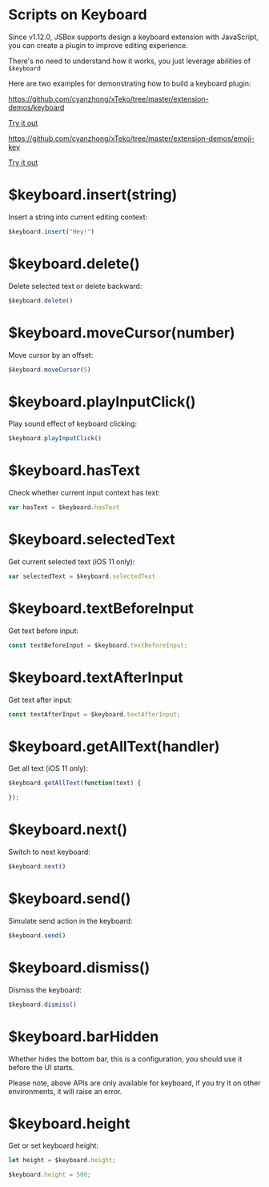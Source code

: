 # Scripts on Keyboard

Since v1.12.0, JSBox supports design a keyboard extension with JavaScript, you can create a plugin to improve editing experience.

There's no need to understand how it works, you just leverage abilities of `$keyboard`

Here are two examples for demonstrating how to build a keyboard plugin: 

https://github.com/cyanzhong/xTeko/tree/master/extension-demos/keyboard

[Try it out](https://xteko.com/redir?url=https://github.com/cyanzhong/xTeko/raw/master/extension-demos/keyboard.box)

https://github.com/cyanzhong/xTeko/tree/master/extension-demos/emoji-key

[Try it out](https://xteko.com/redir?url=https://github.com/cyanzhong/xTeko/raw/master/extension-demos/emoji-key.box)

# $keyboard.insert(string)

Insert a string into current editing context:

```js
$keyboard.insert("Hey!")
```

# $keyboard.delete()

Delete selected text or delete backward:

```js
$keyboard.delete()
```

# $keyboard.moveCursor(number)

Move cursor by an offset:

```js
$keyboard.moveCursor(5)
```

# $keyboard.playInputClick()

Play sound effect of keyboard clicking:

```js
$keyboard.playInputClick()
```

# $keyboard.hasText

Check whether current input context has text:

```js
var hasText = $keyboard.hasText
```

# $keyboard.selectedText

Get current selected text (iOS 11 only):

```js
var selectedText = $keyboard.selectedText
```

# $keyboard.textBeforeInput

Get text before input:

```js
const textBeforeInput = $keyboard.textBeforeInput;
```

# $keyboard.textAfterInput

Get text after input:

```js
const textAfterInput = $keyboard.textAfterInput;
```

# $keyboard.getAllText(handler)

Get all text (iOS 11 only):

```js
$keyboard.getAllText(function(text) {

});
```

# $keyboard.next()

Switch to next keyboard:

```js
$keyboard.next()
```

# $keyboard.send()

Simulate send action in the keyboard:

```js
$keyboard.send()
```

# $keyboard.dismiss()

Dismiss the keyboard:

```js
$keyboard.dismiss()
```

# $keyboard.barHidden

Whether hides the bottom bar, this is a configuration, you should use it before the UI starts.

Please note, above APIs are only available for keyboard, if you try it on other environments, it will raise an error.

# $keyboard.height

Get or set keyboard height:

```js
let height = $keyboard.height;

$keyboard.height = 500;
```